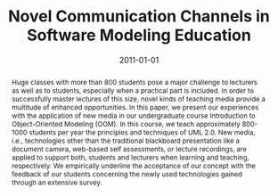 ---
abstract: Huge classes with more than 800 students pose a major challenge to lecturers
  as well as to students, especially when a practical part is included. In order to
  successfully master lectures of this size, novel kinds of teaching media provide
  a multitude of enhanced opportunities. In this paper, we present our experiences
  with the application of new media in our undergraduate course Introduction to Object-Oriented
  Modeling (OOM). In this course, we teach approximately 800-1000 students per year
  the principles and techniques of UML 2.0. New media, i.e., technologies other than
  the traditional blackboard presentation like a document camera, web-based self assessments,
  or lecture recordings, are applied to support both, students and lecturers when
  learning and teaching, respectively. We empirically underline the acceptance of
  our concept with the feedback of our students concerning the newly used technologies
  gained through an extensive survey.
authors:
- Marion Scholz
- Konrad Wieland
- Christian Huemer
date: '2011-01-01'
featured: false
links:
- name: Publik
  url: https://publik.tuwien.ac.at/showentry.php?ID=197013&lang=2
publication: 'in: "Models in Software Engineering - Workshops and Symposia at MODELS
  2010, Reports and Revised Selected Papers", Lecture Notes in Computer Science Volume
  6627, Springer, 2011, 40 - 54'
publication_types:
- '1'
publishDate: '2011-01-01'
title: Novel Communication Channels in Software Modeling Education
url_pdf: http://www.springerlink.com/content/85433244788077u4/
---